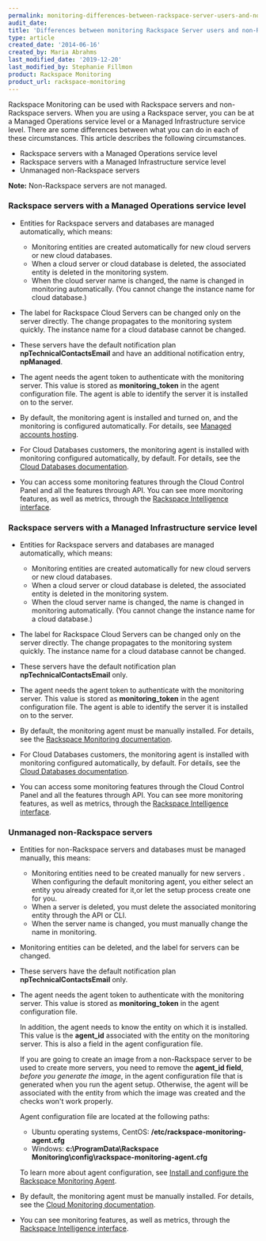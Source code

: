 ```yaml
---
permalink: monitoring-differences-between-rackspace-server-users-and-non-rackspace-server-users/
audit_date:
title: 'Differences between monitoring Rackspace Server users and non-Rackspace Server users'
type: article
created_date: '2014-06-16'
created_by: Maria Abrahms
last_modified_date: '2019-12-20'
last_modified_by: Stephanie Fillmon
product: Rackspace Monitoring
product_url: rackspace-monitoring
---
```


Rackspace Monitoring can be used with Rackspace servers and non-Rackspace servers. When you
are using a Rackspace server, you can be at a Managed Operations service level or a Managed
Infrastructure service level. There are some differences between what you can do in each
of these circumstances. This article describes the following circumstances.

- Rackspace servers with a Managed Operations service level
- Rackspace servers with a Managed Infrastructure service level
- Unmanaged non-Rackspace servers

**Note:** Non-Rackspace servers are not managed.

### Rackspace servers with a Managed Operations service level

- Entities for Rackspace servers and databases are managed automatically, which means:
  - Monitoring entities are created automatically for new cloud servers or new cloud databases.
  - When a cloud server or cloud database is deleted, the associated entity is deleted in
    the monitoring system.
  - When the cloud server name is changed, the name is changed in monitoring automatically.
    (You cannot change the instance name for cloud database.)


- The label for Rackspace Cloud Servers can be changed only on the server directly. The
  change  propagates to the monitoring system quickly. The instance name for a cloud database
  cannot be changed.

- These servers have the default notification plan **npTechnicalContactsEmail** and have
  an additional notification entry, **npManaged**.

- The agent needs the agent token to authenticate with the monitoring server. This value is
  stored as **monitoring_token** in the agent configuration file. The agent is able to
  identify the server it is installed on to the server.

- By default, the monitoring agent is installed and turned on, and the monitoring is
  configured automatically. For details, see [Managed accounts hosting](https://www.rackspace.com/dedicated-servers).

- For Cloud Databases customers, the monitoring agent is installed with monitoring configured
  automatically, by default. For details, see the
  [Cloud Databases documentation](https://developer.rackspace.com/docs/cloud-databases/v1/developer-guide/).

- You can access some monitoring features through the Cloud Control Panel and all the
  features through API. You can see more monitoring features, as well as metrics, through
  the [Rackspace Intelligence interface](https://intelligence.rackspace.com/).


### Rackspace servers with a Managed Infrastructure service level

- Entities for Rackspace servers and databases are managed automatically, which means:
  - Monitoring entities are created automatically for new cloud servers or new cloud databases.
  - When a cloud server or cloud database is deleted, the associated entity is deleted in
    the monitoring system.
  - When the cloud server name is changed, the name is changed in monitoring automatically.
    (You cannot change the instance name for a cloud database.)


- The label for Rackspace Cloud Servers can be changed only on the server directly. The
  change propagates to the monitoring system quickly. The instance name for a cloud database
  cannot be changed.

- These servers have the default notification plan **npTechnicalContactsEmail** only.

- The agent needs the agent token to authenticate with the monitoring server. This value is
  stored as **monitoring_token** in the agent configuration file. The agent is able to
  identify the server it is installed on to the server.

- By default, the monitoring agent must be manually installed. For details, see the
  [Rackspace Monitoring documentation](https://developer.rackspace.com/docs/cloud-monitoring/v1/developer-guide/#install-and-configure-the-agent).

- For Cloud Databases customers, the monitoring agent is installed with monitoring configured
  automatically, by default. For details, see the
  [Cloud Databases documentation](https://developer.rackspace.com/docs/cloud-databases/v1/developer-guide/).

- You can access some monitoring features through the Cloud Control Panel and all the
  features through API. You can see more monitoring features, as well as metrics, through
  the [Rackspace Intelligence interface](https://intelligence.rackspace.com/).

### Unmanaged non-Rackspace servers

- Entities for non-Rackspace servers and databases must be managed manually, this means:
  - Monitoring entities need to be created manually for new servers . When configuring the
    default monitoring agent, you either select an entity you already created for it,or let
    the setup process create one for you.
  - When a server is deleted, you must delete the associated monitoring entity through the
    API or CLI.
  - When the server name is changed, you must manually change the name in monitoring.


- Monitoring entities can be deleted, and the label for servers can be changed.

- These servers have the default notification plan **npTechnicalContactsEmail** only.

- The agent needs the agent token to authenticate with the monitoring server. This value is
  stored as **monitoring_token** in the agent configuration file.

  In addition, the agent needs to know the entity on which it is installed. This value is
  the **agent_id** associated with the entity on the monitoring server. This is also a field
  in the agent configuration file.

  If you are going to create an image from a non-Rackspace server to be used to create more
  servers, you need to remove the **agent_id field**, *before you generate the image*, in
  the agent configuration file that is generated when you run the agent setup. Otherwise,
  the agent will be associated with the entity from which the image was created and the
  checks won't work properly.

  Agent configuration file are located at the following paths:
  - Ubuntu operating systems, CentOS: **/etc/rackspace-monitoring-agent.cfg**
  - Windows: **c:\ProgramData\Rackspace Monitoring\config\rackspace-monitoring-agent.cfg**

  To learn more about agent configuration, see
  [Install and configure the Rackspace Monitoring Agent](/how-to/install-and-configure-the-rackspace-monitoring-agent).

- By default, the monitoring agent must be manually installed. For details, see the [
  Cloud Monitoring documentation](https://developer.rackspace.com/docs/cloud-monitoring/v1/developer-guide/#install-and-configure-the-agent).

- You can see monitoring features, as well as metrics, through the
  [Rackspace Intelligence interface](https://intelligence.rackspace.com/).
